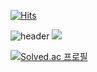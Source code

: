 [![Hits](https://hits.seeyoufarm.com/api/count/incr/badge.svg?url=https%3A%2F%2Fgithub.com%2Fjeongseongeoop&count_bg=%231FAA55&title_bg=%2355D162&icon=tumblr.svg&icon_color=%23E7E7E7&title=hits&edge_flat=false)](https://hits.seeyoufarm.com)
<!--
**jeongseongeoop/jeongseongeoop** is a ✨ _special_ ✨ repository because its `README.md` (this file) appears on your GitHub profile.

Here are some ideas to get you started:
-->



![header](https://capsule-render.vercel.app/api?type=waving&color=random&height=300&section=header&text=seongeop%20edit&fontSize=40)
<img src="https://img.shields.io/badge/java-FFCA28?style=flat-square&logo=java&logoColor=white"/>
<!-- <img src="https://img.shields.io/badge/이름-색상코드?style=flat-square&logo=로고명&logoColor=로고색"/> -->

[![Solved.ac
프로필](http://mazassumnida.wtf/api/v2/generate_badge?boj={tjddjq0114})](https://solved.ac/{tjddjq0114})


